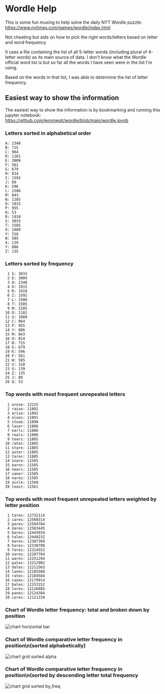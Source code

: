 # Wordle Help
This is some fun musing to help solve the daily NYT Wordle puzzle: 
https://www.nytimes.com/games/wordle/index.html

Not cheating but aids on how to pick the right words/letters based on letter and word frequency

It uses a file containing the list of all 5-letter words (including plural of 4-letter words) as its main source of data.
I don't know what the Wordle official word list is but so far all the words I have seen were in the list I'm using.

Based on the words in that list, I was able to determine the list of letter frequency.

## Easiest way to show the information
The easiest way to show the information is by bookmarking and running this jupyter notebook:
https://github.com/jeromegit/wordle/blob/main/wordle.ipynb 

### Letters sorted in alphabetical order
```
A: 2348
B: 715
C: 964
D: 1181
E: 3009
F: 561
G: 679
H: 814
I: 1592
J: 89
K: 596
L: 1586
M: 843
N: 1285
O: 1915
P: 955
Q: 53
R: 1910
S: 3033
T: 1585
U: 1089
V: 318
W: 505
X: 139
Y: 886
Z: 135
```

### Letters sorted by frequency
```
 1 S: 3033
 2 E: 3009
 3 A: 2348
 4 O: 1915
 5 R: 1910
 6 I: 1592
 7 L: 1586
 8 T: 1585
 9 N: 1285
10 D: 1181
11 U: 1089
12 C: 964
13 P: 955
14 Y: 886
15 M: 843
16 H: 814
17 B: 715
18 G: 679
19 K: 596
20 F: 561
21 W: 505
22 V: 318
23 X: 139
24 Z: 135
25 J: 89
26 Q: 53
```

### Top words with most frequent unrepeated letters
```
 1 arose: 12215
 2 raise: 11892
 3 arise: 11892
 4 aloes: 11891
 5 stoae: 11890
 6 laser: 11886
 7 earls: 11886
 8 reals: 11886
 9 tears: 11885
10 rates: 11885
11 stare: 11885
12 aster: 11885
13 tares: 11885
14 snare: 11585
15 earns: 11585
16 nears: 11585
17 saner: 11585
18 nares: 11585
19 aisle: 11568
20 least: 11561
```

### Top words with most frequent unrepeated letters weighted by letter position
```
 1 tares: 12732114
 2 cares: 12560314
 3 pares: 12504784
 4 dares: 12503445
 5 bares: 12445034
 6 tales: 12440232
 7 mares: 12387368
 8 hares: 12330700
 9 fares: 12314552
10 nares: 12287784
11 wares: 12251294
12 pales: 12212902
13 dales: 12211563
14 lanes: 12185560
15 rates: 12184584
16 canes: 12179914
17 bales: 12153152
18 lores: 12126885
19 panes: 12124384
20 cores: 12121239
```

### Chart of Wordle letter frequency: total and broken down by position
![chart horizontal bar](images/wordle_letter_frequency_total_and_broken_down_by_position.png)

### Chart of Wordle comparative letter frequency in position\n(sorted alphabetically)
![chart grid sorted alpha](images/wordle_letter_frequency_grid_sorted_alphabetically.png)

### Chart of Wordle comparative letter frequency in position\n(sorted by descending letter total frequency
![chart grid sorted by_freq](images/wordle_letter_frequency_grid_sorted_by_frequency.png)
